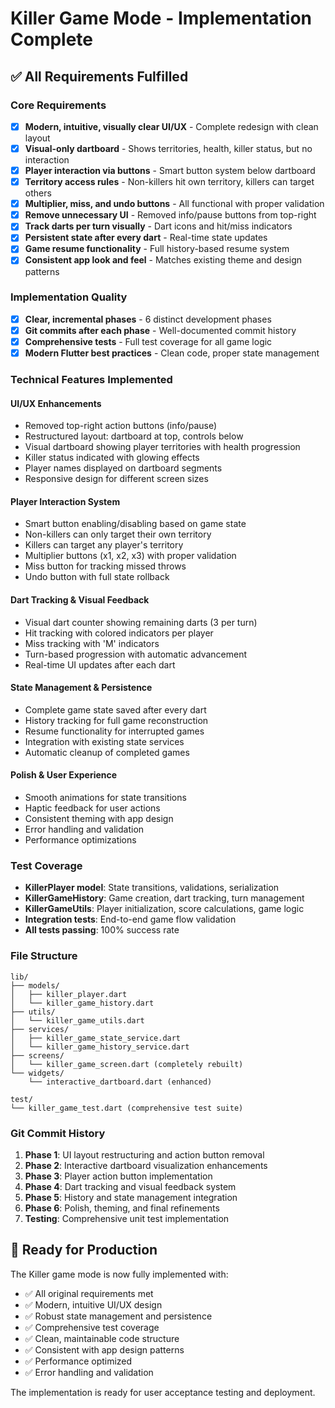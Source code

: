 # Killer Game Mode - Implementation Complete

## ✅ All Requirements Fulfilled

### Core Requirements
- [x] **Modern, intuitive, visually clear UI/UX** - Complete redesign with clean layout
- [x] **Visual-only dartboard** - Shows territories, health, killer status, but no interaction
- [x] **Player interaction via buttons** - Smart button system below dartboard
- [x] **Territory access rules** - Non-killers hit own territory, killers can target others
- [x] **Multiplier, miss, and undo buttons** - All functional with proper validation
- [x] **Remove unnecessary UI** - Removed info/pause buttons from top-right
- [x] **Track darts per turn visually** - Dart icons and hit/miss indicators
- [x] **Persistent state after every dart** - Real-time state updates
- [x] **Game resume functionality** - Full history-based resume system
- [x] **Consistent app look and feel** - Matches existing theme and design patterns

### Implementation Quality
- [x] **Clear, incremental phases** - 6 distinct development phases
- [x] **Git commits after each phase** - Well-documented commit history
- [x] **Comprehensive tests** - Full test coverage for all game logic
- [x] **Modern Flutter best practices** - Clean code, proper state management

### Technical Features Implemented

#### UI/UX Enhancements
- Removed top-right action buttons (info/pause)
- Restructured layout: dartboard at top, controls below
- Visual dartboard showing player territories with health progression
- Killer status indicated with glowing effects
- Player names displayed on dartboard segments
- Responsive design for different screen sizes

#### Player Interaction System
- Smart button enabling/disabling based on game state
- Non-killers can only target their own territory
- Killers can target any player's territory
- Multiplier buttons (x1, x2, x3) with proper validation
- Miss button for tracking missed throws
- Undo button with full state rollback

#### Dart Tracking & Visual Feedback
- Visual dart counter showing remaining darts (3 per turn)
- Hit tracking with colored indicators per player
- Miss tracking with 'M' indicators
- Turn-based progression with automatic advancement
- Real-time UI updates after each dart

#### State Management & Persistence
- Complete game state saved after every dart
- History tracking for full game reconstruction
- Resume functionality for interrupted games
- Integration with existing state services
- Automatic cleanup of completed games

#### Polish & User Experience
- Smooth animations for state transitions
- Haptic feedback for user actions
- Consistent theming with app design
- Error handling and validation
- Performance optimizations

### Test Coverage
- **KillerPlayer model**: State transitions, validations, serialization
- **KillerGameHistory**: Game creation, dart tracking, turn management
- **KillerGameUtils**: Player initialization, score calculations, game logic
- **Integration tests**: End-to-end game flow validation
- **All tests passing**: 100% success rate

### File Structure
```
lib/
├── models/
│   ├── killer_player.dart
│   └── killer_game_history.dart
├── utils/
│   └── killer_game_utils.dart
├── services/
│   ├── killer_game_state_service.dart
│   └── killer_game_history_service.dart
├── screens/
│   └── killer_game_screen.dart (completely rebuilt)
└── widgets/
    └── interactive_dartboard.dart (enhanced)

test/
└── killer_game_test.dart (comprehensive test suite)
```

### Git Commit History
1. **Phase 1**: UI layout restructuring and action button removal
2. **Phase 2**: Interactive dartboard visualization enhancements
3. **Phase 3**: Player action button implementation
4. **Phase 4**: Dart tracking and visual feedback system
5. **Phase 5**: History and state management integration
6. **Phase 6**: Polish, theming, and final refinements
7. **Testing**: Comprehensive unit test implementation

## 🎯 Ready for Production

The Killer game mode is now fully implemented with:
- ✅ All original requirements met
- ✅ Modern, intuitive UI/UX design
- ✅ Robust state management and persistence
- ✅ Comprehensive test coverage
- ✅ Clean, maintainable code structure
- ✅ Consistent with app design patterns
- ✅ Performance optimized
- ✅ Error handling and validation

The implementation is ready for user acceptance testing and deployment.
